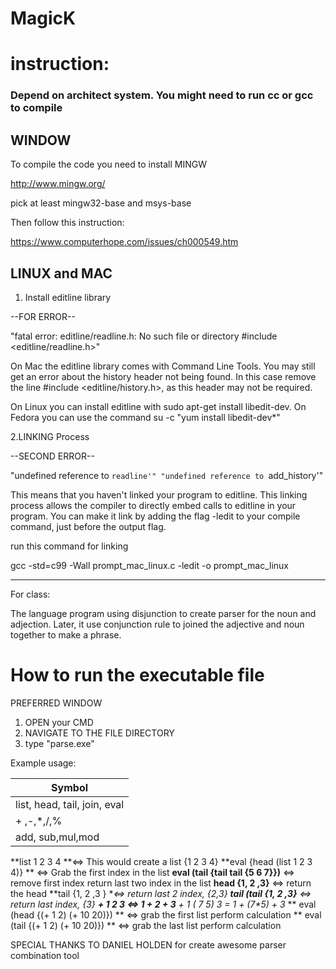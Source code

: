 # MagicK


# instruction:


### Depend on architect system. You might need to run cc or gcc to compile



## WINDOW

To compile the code you need to install MINGW

http://www.mingw.org/

 pick at least mingw32-base and msys-base
 
 Then follow this instruction:
 
 https://www.computerhope.com/issues/ch000549.htm




## LINUX and MAC


1. Install editline library


--FOR ERROR--


"fatal error: editline/readline.h: No such file or directory #include <editline/readline.h>"


On Mac the editline library comes with Command Line Tools. You may still get an error about the history header not being found. In this case remove the line #include <editline/history.h>, as this header may not be required.

On Linux you can install editline with sudo apt-get install libedit-dev. On Fedora you can use the command su -c "yum install libedit-dev*"

2.LINKING Process

--SECOND ERROR--

"undefined reference to `readline'"
"undefined reference to `add_history'"

This means that you haven't linked your program to editline. This linking process allows the compiler to directly embed calls to editline in your program. 
You can make it link by adding the flag -ledit to your compile command, just before the output flag.

run this command for linking

gcc -std=c99 -Wall prompt_mac_linux.c -ledit -o prompt_mac_linux


-----------

For class:

The language program using disjunction to create parser for the noun and adjection. Later, it use conjunction rule to joined the adjective and noun together to make a phrase.



# How to run the executable file

PREFERRED WINDOW 

1. OPEN your CMD 
2. NAVIGATE TO THE FILE DIRECTORY
3. type "parse.exe"

Example usage:

|Symbol|
|---------|
|list, head, tail, join, eval|		         
|+ ,-,*,/,% | 											 
|add, sub,mul,mod|  
         
		 
**list 1 2 3 4 **<=> This would create a list {1 2 3 4}
**eval {head (list 1 2 3 4)} ** <=> Grab the first index in the list
**eval (tail {tail tail {5 6 7}})** <=> remove first index return last two index in the list
**head {1, 2 ,3}** <=> return the head
**tail {1, 2 ,3 } **<=> return last 2 index, {2,3}
**tail (tail {1, 2 ,3}** <=> return last index, {3}
**+ 1 2 3 <=> 1 + 2 + 3**
**+ 1 (* 7 5) 3 = 1 + (7*5) + 3**
** eval (head {(+ 1 2) (+ 10 20)}) ** <=> grab the first list perform calculation
** eval (tail {(+ 1 2) (+ 10 20)}) ** <=> grab the last list perform calculation

SPECIAL THANKS TO DANIEL HOLDEN for create awesome parser combination tool




